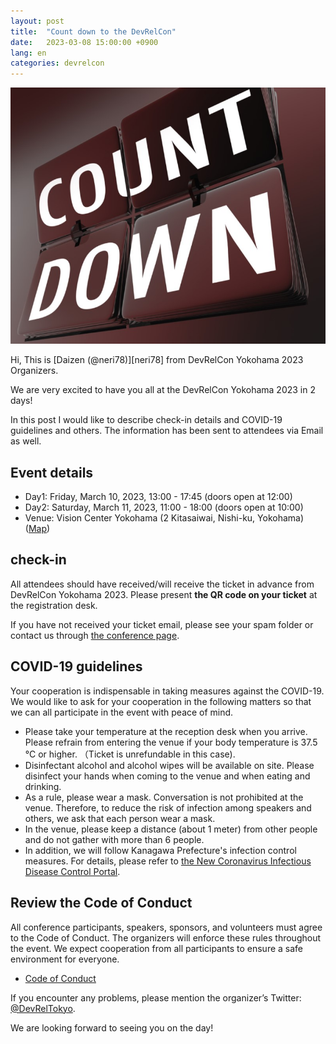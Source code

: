 ```yaml
---
layout: post
title:  "Count down to the DevRelCon"
date:   2023-03-08 15:00:00 +0900
lang: en
categories: devrelcon
---
```


<img src="/assets/images/posts/count-down.jpg" style="width: 800px;" />


Hi, This is [Daizen (@neri78)][neri78] from DevRelCon Yokohama 2023 Organizers.

We are very excited to have you all at the DevRelCon Yokohama 2023 in 2 days!

In this post I would like to describe check-in details and COVID-19 guidelines and others. The information has been sent to attendees via Email as well.

## Event details

- Day1: Friday, March 10, 2023, 13:00 - 17:45 (doors open at 12:00)
- Day2: Saturday, March 11, 2023, 11:00 - 18:00 (doors open at 10:00)
- Venue: Vision Center Yokohama (2 Kitasaiwai, Nishi-ku, Yokohama) ([Map](https://yokohama-2023.devrelcon.dev/#venue))


## check-in

All attendees should have received/will receive the ticket in advance from DevRelCon Yokohama 2023. Please present __the QR code on your ticket__ at the registration desk.

If you have not received your ticket email, please see your spam folder or contact us through [the conference page](https://yokohama-2023.devrelcon.dev/). 


## COVID-19 guidelines

Your cooperation is indispensable in taking measures against the COVID-19. We would like to ask for your cooperation in the following matters so that we can all participate in the event with peace of mind.

- Please take your temperature at the reception desk when you arrive. Please refrain from entering the venue if your body temperature is 37.5 °C or higher. （Ticket is unrefundable in this case).
- Disinfectant alcohol and alcohol wipes will be available on site. Please disinfect your hands when coming to the venue and when eating and drinking.
- As a rule, please wear a mask. Conversation is not prohibited at the venue. Therefore, to reduce the risk of infection among speakers and others, we ask that each person wear a mask.
- In the venue, please keep a distance (about 1 meter) from other people and do not gather with more than 6 people.
- In addition, we will follow Kanagawa Prefecture's infection control measures. For details, please refer to [the New Coronavirus Infectious Disease Control Portal](https://www.pref.kanagawa.jp/docs/ga4/covid19).

## Review the Code of Conduct

All conference participants, speakers, sponsors, and volunteers must agree to the Code of Conduct. The organizers will enforce these rules throughout the event. We expect cooperation from all participants to ensure a safe environment for everyone. 
- [Code of Conduct](https://yokohama-2023.devrelcon.dev/code-of-conduct/)


If you encounter any problems, please mention the organizer’s Twitter: [@DevRelTokyo](https://twitter.com/devrelTokyo).

We are looking forward to seeing you on the day!